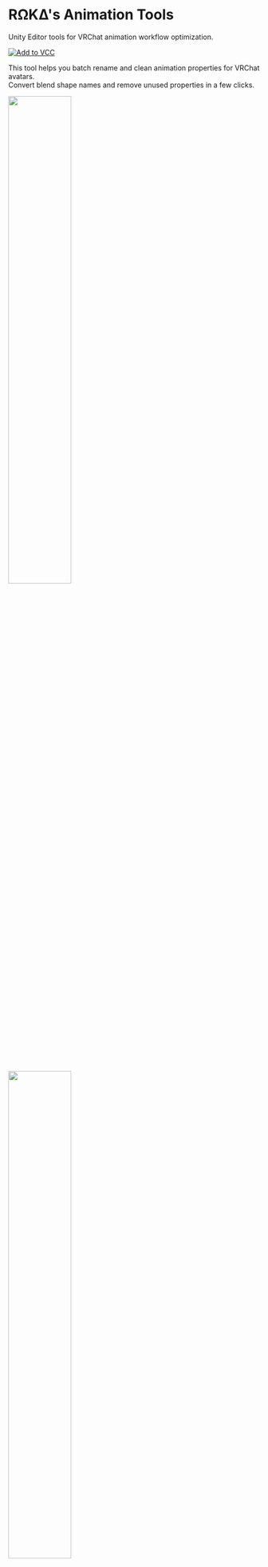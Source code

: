    # RΩKΔ's Animation Tools
   Unity Editor tools for VRChat animation workflow optimization.

   <a href="https://rokawoo.github.io/vpm-repos/"><img alt="Add to VCC" src="https://img.shields.io/badge/-Add%20to%20VCC-%232baac1?style=for-the-badge"></a>

   This tool helps you batch rename and clean animation properties for VRChat avatars.<br />
   Convert blend shape names and remove unused properties in a few clicks.

   <img width="50%" src="https://github.com/user-attachments/assets/9e566c14-f75e-4d54-a16f-9170f052b6cf" />
   <img width="50%"  src="https://github.com/user-attachments/assets/eaeedfbf-74b3-46e5-a69b-8be4edc44636" />

   ## Features
   - Fix broken animations caused by hierarchy name changes
     
     [Hierarchy Name Change Demo](https://github.com/user-attachments/assets/8d3ba853-cf3c-4122-aaba-86ec2eb8aede)
     
   - Transfer animations between avatars

     [Face Animation Transfer Demo](https://github.com/user-attachments/assets/324b7f2f-bab9-4f0c-a971-87f6a5ec2c14)

     [Afk Animation Transfer Demo](https://github.com/user-attachments/assets/761bcca7-9b7e-4b3c-8a22-c5984515035a)
   
   - Batch rename blend shape properties across multiple animation clips
   - Remove empty and zero-value properties from animations

   ## Install
   Use [this link](https://rokawoo.github.io/vpm-repos/) to add the repository to VCC.
   Then add `RΩKΔ's Animation Tools` package to your projects.

   Alternatively, drop the scripts in your `Assets/Editor/` folder or import the Unity package.

   ## Usage
   Access via `Tools > RΩKΔ's Animation Renamer` or `Tools > RΩKΔ's Animation Cleaner` in Unity.

   **Animation Renamer:**
   1. Drag animation clip(s) into the tool
   2. Select "Discover Properties" to scan blend shapes
   3. Select property to rename, enter new name
   4. Preview and apply changes

   **Property Cleaner:**
   1. Drag animation clips into the tool
   2. Choose cleanup mode (empty, zero-value, or both)
   3. Select "Discover Empty Properties"
   4. Preview and apply cleanup

   ## License
   The MIT License.

   ## Contact
   - VRCID: [RΩKΔ](https://vrchat.com/home/user/usr_7543821c-72d4-45a3-9b87-a16d454a30e1)
   - GitHub: [rokawoo](https://github.com/rokawoo)
